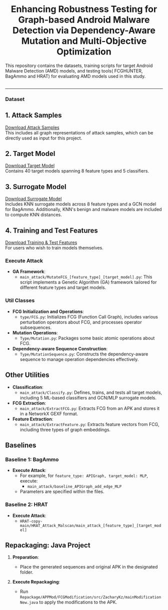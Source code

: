 <p align="center">

  <h1 align="center">Enhancing Robustness Testing for Graph-based Android Malware Detection via Dependency-Aware Mutation and Multi-Objective Optimization</h1>
  <div>This repository contains the datasets, training scripts for target Android Malware Detection (AMD) models, and testing tools( FCGHUNTER, BagAmmo and HRAT) for evaluating AMD models used in this study.</div>
    <br>

</p>

---

### Dataset 

## 1. Attack Samples
[Download Attack Samples](https://drive.google.com/file/d/1OWIWVVjifCv3iByRP4IBx-Sn8d49oB_4/view?usp=drive_link)  
This includes all graph representations of attack samples, which can be directly used as input for this project.

## 2. Target Model
[Download Target Model](https://drive.google.com/file/d/15HIjy9QIrwjOwzD_-pJxFb-uCMKSwPyP/view?usp=drive_link)  
Contains 40 target models spanning 8 feature types and 5 classifiers.

## 3. Surrogate Model
[Download Surrogate Model](https://drive.google.com/file/d/1pyCCWTCH9XtuaLNbnGsTeAb4Nv1_A4K8/view?usp=drive_link)  
Includes KNN surrogate models across 8 feature types and a GCN model for BagAmmo. Additionally, KNN's benign and malware models are included to compute KNN distances.

## 4. Training and Test Features
[Download Training & Test Features](https://drive.google.com/file/d/1AjNfQw7Z2Vom8KPpqfO6nHKimE44pEc4/view?usp=drive_link)  
For users who wish to train models themselves.


### Execute Attack

- **GA Framework**:
  - `main_attack/MutateFCG_[feature_type]_[target_model].py`: This script implements a Genetic Algorithm (GA) framework tailored for different feature types and target models.

### Util Classes

- **FCG Initialization and Operations**:
  - `type/FCG.py`: Initializes FCG (Function Call Graph), includes various perturbation operators about FCG, and processes operator subsequences.
- **Mutation Operations**:
  - `Type/Mutation.py`: Packages some basic atomic operations about FCG.
- **Dependency-aware Sequence Construction**:
  - `Type/MutationSequence.py`: Constructs the dependency-aware sequence to manage operation dependencies effectively.

## Other Utilities

- **Classification**:
  - `main_attack/Classify.py`: Defines, trains, and tests all target models, including 5 ML-based classifiers and GCN/MLP surrogate models.
- **FCG Extraction**:
  - `main_attack/ExtractFCG.py`: Extracts FCG from an APK and stores it in a NetworkX GEXF format.
- **Feature Extraction**:
  - `main_attack/ExtractFeature.py`: Extracts feature vectors from FCG, including three types of graph embeddings.

## Baselines

### Baseline 1: BagAmmo

- **Execute Attack**:
  - For example, for `feature_type: APIGraph, target_model: MLP`, execute:
    - `main_attack/baseline_APIGraph_add_edge_MLP`
  - Parameters are specified within the files.

### Baseline 2: HRAT

- **Execute Attack**:
  - `HRAT-copy-main/HRAT_Attack_Malscan/main_attack_[feature_type]_[target_model]`

## Repackaging: Java Project

1. **Preparation**:
   - Place the generated sequences and original APK in the designated folder.

2. **Execute Repackaging**:
   - Run `Repackage/APPMod/FCGModification/src/ZacharyKz/mainModificationNew.java` to apply the modifications to the APK.
